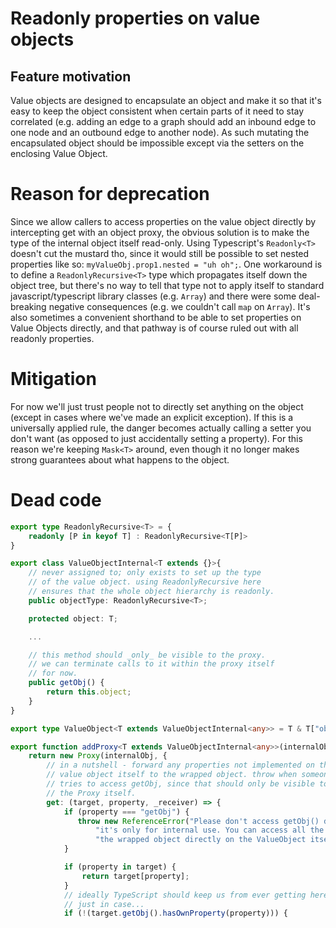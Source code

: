 # Readonly properties on value objects
## Feature motivation
Value objects are designed to encapsulate an object and make it so that 
it's easy to keep the object consistent when certain parts of it need 
to stay correlated (e.g. adding an edge to a graph should add an inbound 
edge to one node and an outbound edge to another node). As such mutating 
the encapsulated object should be impossible except via the setters on 
the enclosing Value Object. 

# Reason for deprecation 
Since we allow callers to access properties 
on the value object directly by intercepting get with an object proxy, 
the obvious solution is to make the type of the internal object itself 
read-only. Using Typescript's `Readonly<T>` doesn't cut the mustard tho, 
since it would still be possible to set nested properties like so: 
`myValueObj.prop1.nested = "uh oh";`. One workaround is to define a 
`ReadonlyRecursive<T>` type which propagates itself down the object tree, 
but there's no way to tell that type not to apply itself to standard 
javascript/typescript library classes (e.g. `Array`) and there were some 
deal-breaking negative consequences (e.g. we couldn't call `map` on `Array`).
It's also sometimes a convenient shorthand to be able to set properties 
on Value Objects directly, and that pathway is of course ruled out with 
all readonly properties.

# Mitigation
For now we'll just trust people not to directly set anything on the 
object (except in cases where we've made an explicit exception). If this 
is a universally applied rule, the danger becomes actually calling a 
setter you don't want (as opposed to just accidentally setting a property).
For this reason we're keeping `Mask<T>` around, even though it no longer 
makes strong guarantees about what happens to the object.

# Dead code
```typescript
export type ReadonlyRecursive<T> = {
    readonly [P in keyof T] : ReadonlyRecursive<T[P]>
}
```

```typescript
export class ValueObjectInternal<T extends {}>{
    // never assigned to; only exists to set up the type 
    // of the value object. using ReadonlyRecursive here 
    // ensures that the whole object hierarchy is readonly.
    public objectType: ReadonlyRecursive<T>;

    protected object: T;

    ...

    // this method should _only_ be visible to the proxy. 
    // we can terminate calls to it within the proxy itself 
    // for now.
    public getObj() {
        return this.object;    
    }
}
```

```typescript
export type ValueObject<T extends ValueObjectInternal<any>> = T & T["objectType"];
```

```typescript
export function addProxy<T extends ValueObjectInternal<any>>(internalObj: T) {
    return new Proxy(internalObj, {
        // in a nutshell - forward any properties not implemented on the
        // value object itself to the wrapped object. throw when someone
        // tries to access getObj, since that should only be visible to
        // the Proxy itself.
        get: (target, property, _receiver) => {
            if (property === "getObj") {
               throw new ReferenceError("Please don't access getObj() directly; " +
                   "it's only for internal use. You can access all the properties of " +
                   "the wrapped object directly on the ValueObject itself.");
            }

            if (property in target) {
                return target[property];
            }
            // ideally TypeScript should keep us from ever getting here, but
            // just in case...
            if (!(target.getObj().hasOwnProperty(property))) {
```
